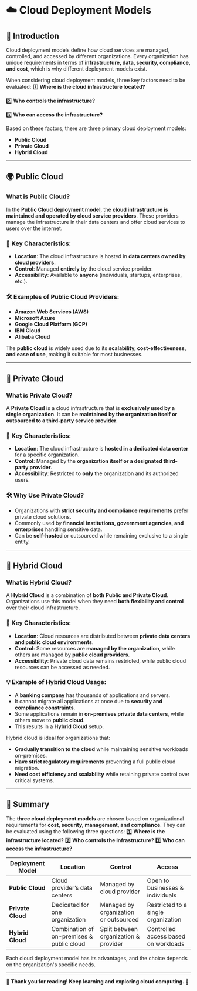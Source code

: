 # ☁️ Cloud Deployment Models

## 🎉 Introduction
Cloud deployment models define how cloud services are managed, controlled, and accessed by different organizations. Every organization has unique requirements in terms of **infrastructure, data, security, compliance, and cost**, which is why different deployment models exist.

When considering cloud deployment models, three key factors need to be evaluated:
1️⃣ **Where is the cloud infrastructure located?**

2️⃣ **Who controls the infrastructure?**

3️⃣ **Who can access the infrastructure?**

Based on these factors, there are three primary cloud deployment models:
- **Public Cloud**
- **Private Cloud**
- **Hybrid Cloud**

---

## **🌍 Public Cloud**
### **What is Public Cloud?**
In the **Public Cloud deployment model**, the **cloud infrastructure is maintained and operated by cloud service providers**. These providers manage the infrastructure in their data centers and offer cloud services to users over the internet.

### **🔹 Key Characteristics:**
- **Location**: The cloud infrastructure is hosted in **data centers owned by cloud providers**.
- **Control**: Managed **entirely** by the cloud service provider.
- **Accessibility**: Available to **anyone** (individuals, startups, enterprises, etc.).

### **🛠️ Examples of Public Cloud Providers:**
- **Amazon Web Services (AWS)**
- **Microsoft Azure**
- **Google Cloud Platform (GCP)**
- **IBM Cloud**
- **Alibaba Cloud**

The **public cloud** is widely used due to its **scalability, cost-effectiveness, and ease of use**, making it suitable for most businesses.

---

## **🏢 Private Cloud**
### **What is Private Cloud?**
A **Private Cloud** is a cloud infrastructure that is **exclusively used by a single organization**. It can be **maintained by the organization itself or outsourced to a third-party service provider**.

### **🔹 Key Characteristics:**
- **Location**: The cloud infrastructure is **hosted in a dedicated data center** for a specific organization.
- **Control**: Managed by the **organization itself or a designated third-party provider**.
- **Accessibility**: Restricted to **only** the organization and its authorized users.

### **🛠️ Why Use Private Cloud?**
- Organizations with **strict security and compliance requirements** prefer private cloud solutions.
- Commonly used by **financial institutions, government agencies, and enterprises** handling sensitive data.
- Can be **self-hosted** or outsourced while remaining exclusive to a single entity.

---

## **🔄 Hybrid Cloud**
### **What is Hybrid Cloud?**
A **Hybrid Cloud** is a combination of **both Public and Private Cloud**. Organizations use this model when they need **both flexibility and control** over their cloud infrastructure.

### **🔹 Key Characteristics:**
- **Location**: Cloud resources are distributed between **private data centers and public cloud environments**.
- **Control**: Some resources are **managed by the organization**, while others are managed by **public cloud providers**.
- **Accessibility**: Private cloud data remains restricted, while public cloud resources can be accessed as needed.

### **💡 Example of Hybrid Cloud Usage:**
- A **banking company** has thousands of applications and servers.
- It cannot migrate all applications at once due to **security and compliance constraints**.
- Some applications remain in **on-premises private data centers**, while others move to **public cloud**.
- This results in a **Hybrid Cloud** setup.

Hybrid cloud is ideal for organizations that:
- **Gradually transition to the cloud** while maintaining sensitive workloads on-premises.
- **Have strict regulatory requirements** preventing a full public cloud migration.
- **Need cost efficiency and scalability** while retaining private control over critical systems.

---

## **📌 Summary**
The **three cloud deployment models** are chosen based on organizational requirements for **cost, security, management, and compliance**. They can be evaluated using the following three questions:
1️⃣ **Where is the infrastructure located?**
2️⃣ **Who controls the infrastructure?**
3️⃣ **Who can access the infrastructure?**

| **Deployment Model** | **Location** | **Control** | **Access** |
|----------------------|-------------|-------------|------------|
| **Public Cloud** | Cloud provider’s data centers | Managed by cloud provider | Open to businesses & individuals |
| **Private Cloud** | Dedicated for one organization | Managed by organization or outsourced | Restricted to a single organization |
| **Hybrid Cloud** | Combination of on-premises & public cloud | Split between organization & provider | Controlled access based on workloads |

Each cloud deployment model has its advantages, and the choice depends on the organization's specific needs.

---

📌 **Thank you for reading! Keep learning and exploring cloud computing. 🚀**
